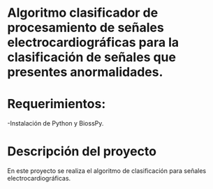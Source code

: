 # Algoritmo clasificador de procesamiento de señales electrocardiográficas para la clasificación de señales que presentes anormalidades. 

# Requerimientos: 
-Instalación de Python y BiossPy.


# Descripción del proyecto
 
En este proyecto se realiza el algoritmo de clasificación para señales electrocardiográficas. 


